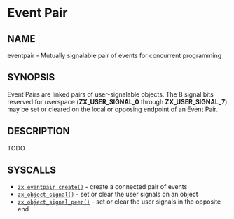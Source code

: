 # Event Pair

## NAME

eventpair - Mutually signalable pair of events for concurrent programming

## SYNOPSIS

Event Pairs are linked pairs of user-signalable objects. The 8 signal
bits reserved for userspace (**ZX_USER_SIGNAL_0** through
**ZX_USER_SIGNAL_7**) may be set or cleared on the local or opposing
endpoint of an Event Pair.

## DESCRIPTION

TODO

## SYSCALLS

 - [`zx_eventpair_create()`] - create a connected pair of events
 - [`zx_object_signal()`] - set or clear the user signals on an object
 - [`zx_object_signal_peer()`] - set or clear the user signals in the opposite end

[`zx_eventpair_create()`]: /reference/syscalls/eventpair_create.md
[`zx_object_signal()`]: /reference/syscalls/object_signal.md
[`zx_object_signal_peer()`]: /reference/syscalls/object_signal_peer.md
